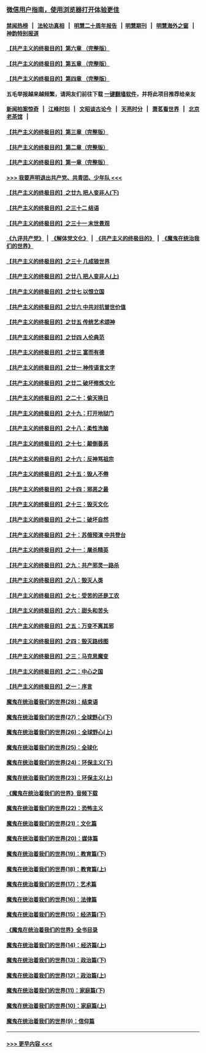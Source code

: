 ### [微信用户指南，使用浏览器打开体验更佳](https://github.com/gfw-breaker/banned-news1/blob/master/indexes/wechat-guide.md?t=0)
#### [禁闻热榜](热点新闻.md?t=0)  &nbsp;&nbsp;|&nbsp;&nbsp; [法轮功真相](https://github.com/gfw-breaker/truth/blob/master/README.md?t=0) &nbsp;&nbsp;|&nbsp;&nbsp; [明慧二十周年报告](https://github.com/gfw-breaker/mh-reports/blob/master/README.md?t=0) &nbsp;&nbsp;|&nbsp;&nbsp;[明慧期刊](https://github.com/gfw-breaker/mh-qikan) &nbsp;&nbsp;|&nbsp;&nbsp; [明慧海外之窗](https://github.com/gfw-breaker/mh-news/blob/master/README.md?t=0) &nbsp;&nbsp;|&nbsp;&nbsp; [神韵特别报道](https://github.com/gfw-breaker/mh-news/blob/master/shenyun.md?t=0)
#### [【共产主义的终极目的】第六章 （完整版）](../pages/nsc422/n11428913.md?t=02150111) 
#### [【共产主义的终极目的】第五章 （完整版）](../pages/nsc422/n11428912.md?t=02150111) 
#### [【共产主义的终极目的】第四章 （完整版）](../pages/nsc422/n11428907.md?t=02150111) 
#### 五毛举报越来越频繁，请网友们前往下载 [一键翻墙软件](https://github.com/gfw-breaker/ssr-accounts)，并将此项目推荐给亲友
#### [新闻拍案惊奇](https://github.com/gfw-breaker/banned-news1/blob/master/pages/link4.md) &nbsp;&nbsp;|&nbsp;&nbsp; [江峰时刻](https://github.com/gfw-breaker/banned-news1/blob/master/pages/link4.md) &nbsp;&nbsp;|&nbsp;&nbsp; [文昭谈古论今](https://github.com/gfw-breaker/banned-news1/blob/master/pages/link4.md) &nbsp;&nbsp;|&nbsp;&nbsp; [天亮时分](https://github.com/gfw-breaker/banned-news1/blob/master/pages/link4.md) &nbsp;&nbsp;|&nbsp;&nbsp; [萧茗看世界](https://github.com/gfw-breaker/banned-news1/blob/master/pages/link4.md) &nbsp;&nbsp;|&nbsp;&nbsp; [北京老茶馆](https://github.com/gfw-breaker/banned-news1/blob/master/pages/link4.md) &nbsp;&nbsp;|&nbsp;&nbsp; 
#### [【共产主义的终极目的】第三章（完整版）](../pages/nsc422/n11428848.md?t=02150111) 
#### [【共产主义的终极目的】第二章（完整版）](../pages/nsc422/n11428831.md?t=02150111) 
#### [【共产主义的终极目的】第一章（完整版）](../pages/nsc422/n11417651.md?t=02150111) 
#### [>>> 我要声明退出共产党、共青团、少年队 <<<](https://github.com/begood0513/goodnews/blob/master/quit/letter.md) 
#### [【共产主义的终极目的】之廿九 把人变非人(下)](../pages/nsc422/n11344140.md?t=02150111) 
#### [【共产主义的终极目的】之三十二 结语](../pages/nsc422/n11360535.md?t=02150111) 
#### [【共产主义的终极目的】之三十一 末世景观](../pages/nsc422/n11351129.md?t=02150111) 
#### [《九评共产党》](https://github.com/begood0513/9ping.md/blob/master/README.md) &nbsp;|&nbsp; [《解体党文化》](../../../../jtdwh.md/blob/master/README.md)  &nbsp;|&nbsp; [《共产主义的终极目的》](../../../../gczydzjmd.md/blob/master/README.md) &nbsp;|&nbsp; [《魔鬼在统治我们的世界》](../../../../mgztzwmdsj.md/blob/master/README.md) 
#### [【共产主义的终极目的】之三十 几成狼世界](../pages/nsc422/n11348280.md?t=02150111) 
#### [【共产主义的终极目的】之廿八 把人变非人(上)](../pages/nsc422/n11340492.md?t=02150111) 
#### [【共产主义的终极目的】之廿七 以恨立国](../pages/nsc422/n11336944.md?t=02150111) 
#### [【共产主义的终极目的】之廿六 中共对抗普世价值](../pages/nsc422/n11324785.md?t=02150111) 
#### [【共产主义的终极目的】之廿五 传统艺术颂神](../pages/nsc422/n11296396.md?t=02150111) 
#### [【共产主义的终极目的】之廿四 人伦典范](../pages/nsc422/n11296397.md?t=02150111) 
#### [【共产主义的终极目的】之廿三 富而有德](../pages/nsc422/n11283598.md?t=02150111) 
#### [【共产主义的终极目的】之廿一 神传语言文字](../pages/nsc422/n11263265.md?t=02150111) 
#### [【共产主义的终极目的】之廿二 破坏修炼文化](../pages/nsc422/n11245728.md?t=02150111) 
#### [【共产主义的终极目的】之二十：偷天换日](../pages/nsc422/n11238846.md?t=02150111) 
#### [【共产主义的终极目的】之十九：打开地狱门](../pages/nsc422/n11206376.md?t=02150111) 
#### [【共产主义的终极目的】之十八：柔性洗脑](../pages/nsc422/n11199994.md?t=02150111) 
#### [【共产主义的终极目的】之十七：颠倒善恶](../pages/nsc422/n11179782.md?t=02150111) 
#### [【共产主义的终极目的】之十六：反神骂祖宗](../pages/nsc422/n11166798.md?t=02150111) 
#### [【共产主义的终极目的】之十五：毁人不倦](../pages/nsc422/n11166792.md?t=02150111) 
#### [【共产主义的终极目的】之十四：邪恶之最](../pages/nsc422/n11150249.md?t=02150111) 
#### [【共产主义的终极目的】之十三：毁灭文化](../pages/nsc422/n11135227.md?t=02150111) 
#### [【共产主义的终极目的】之十二：破坏自然](../pages/nsc422/n11135214.md?t=02150111) 
#### [【共产主义的终极目的】之十：苏俄预演 中共登台](../pages/nsc422/n11118424.md?t=02150111) 
#### [【共产主义的终极目的】之十一：屠杀精英](../pages/nsc422/n11118442.md?t=02150111) 
#### [【共产主义的终极目的】之九：共产邪灵一路杀](../pages/nsc422/n11114139.md?t=02150111) 
#### [【共产主义的终极目的】之八：毁灭人类](../pages/nsc422/n11108503.md?t=02150111) 
#### [【共产主义的终极目的】之七：受苦的还是工农](../pages/nsc422/n11101809.md?t=02150111) 
#### [【共产主义的终极目的】之六：甜头和苦头](../pages/nsc422/n11096971.md?t=02150111) 
#### [【共产主义的终极目的】之五：万变不离其邪](../pages/nsc422/n11091285.md?t=02150111) 
#### [【共产主义的终极目的】之四：毁灭路线图](../pages/nsc422/n11086284.md?t=02150111) 
#### [【共产主义的终极目的】之三：马克思魔变](../pages/nsc422/n11061941.md?t=02150111) 
#### [【共产主义的终极目的】之二：中心之国](../pages/nsc422/n11047728.md?t=02150111) 
#### [【共产主义的终极目的】之一：序言](../pages/nsc422/n11086077.md?t=02150111) 
#### [魔鬼在统治着我们的世界(28)：结束语](../pages/nsc422/n10936246.md?t=02150111) 
#### [魔鬼在统治着我们的世界(27)：全球野心(下)](../pages/nsc422/n10928319.md?t=02150111) 
#### [魔鬼在统治着我们的世界(26)：全球野心(上)](../pages/nsc422/n10900318.md?t=02150111) 
#### [魔鬼在统治着我们的世界(25)：全球化](../pages/nsc422/n10788205.md?t=02150111) 
#### [魔鬼在统治着我们的世界(24)：环保主义(下)](../pages/nsc422/n10695307.md?t=02150111) 
#### [魔鬼在统治着我们的世界(23)：环保主义(上)](../pages/nsc422/n10688613.md?t=02150111) 
#### [《魔鬼在统治着我们的世界》音频下载](../pages/nsc422/n10635553.md?t=02150111) 
#### [魔鬼在统治着我们的世界(22)：恐怖主义](../pages/nsc422/n10614727.md?t=02150111) 
#### [魔鬼在统治着我们的世界(21)：文化篇](../pages/nsc422/n10597706.md?t=02150111) 
#### [魔鬼在统治着我们的世界(20)：媒体篇](../pages/nsc422/n10586579.md?t=02150111) 
#### [魔鬼在统治着我们的世界(19)：教育篇(下)](../pages/nsc422/n10564808.md?t=02150111) 
#### [魔鬼在统治着我们的世界(18)：教育篇(上)](../pages/nsc422/n10526970.md?t=02150111) 
#### [魔鬼在统治着我们的世界(17)：艺术篇](../pages/nsc422/n10499093.md?t=02150111) 
#### [魔鬼在统治着我们的世界(16)：法律篇](../pages/nsc422/n10485969.md?t=02150111) 
#### [魔鬼在统治着我们的世界(15)：经济篇(下)](../pages/nsc422/n10469975.md?t=02150111) 
#### [《魔鬼在统治着我们的世界》全书目录](../pages/nsc422/n10464261.md?t=02150111) 
#### [魔鬼在统治着我们的世界(14)：经济篇(上)](../pages/nsc422/n10457370.md?t=02150111) 
#### [魔鬼在统治着我们的世界(13)：政治篇(下)](../pages/nsc422/n10448270.md?t=02150111) 
#### [魔鬼在统治着我们的世界(12)：政治篇(上)](../pages/nsc422/n10444576.md?t=02150111) 
#### [魔鬼在统治着我们的世界(11)：家庭篇(下)](../pages/nsc422/n10440961.md?t=02150111) 
#### [魔鬼在统治着我们的世界(10)：家庭篇(上)](../pages/nsc422/n10435448.md?t=02150111) 
#### [魔鬼在统治着我们的世界(9)：信仰篇](../pages/nsc422/n10432159.md?t=02150111) 

----
#### [ >>> 更早内容 <<< ](../indexes/nsc422-earlier.md)
